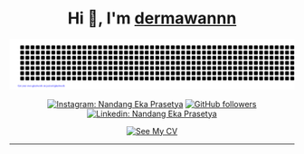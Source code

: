 <h1 align="center"> Hi 👋, I'm <a href="https://www.linkedin.com/in/nandang-eka-prasetya/">dermawannn</a></h1>
<div align="center">

[![jasineri/gitartwork](gitartwork.svg)](https://github.com/naneps/_nannnde)
</div>
<div align="center">

[![Instagram: Nandang Eka Prasetya](https://img.shields.io/badge/-FOLLOW-blue?style=for-the-badge&logo=Instagram&link=https://www.instagram.com/_nannnde/)][instagram]
[![GitHub followers](https://img.shields.io/github/followers/naneps?logo=GitHub&style=for-the-badge)][github]
[![Linkedin: Nandang Eka Prasetya](https://img.shields.io/badge/-CONNECT-blue?style=for-the-badge&logo=Linkedin&link=https://www.linkedin.com/in/nandang-eka-prasetya)][linkedin]

</div>


<div align="center">
  <a href="https://github.com/naneps/cv-md/blob/main/README.md" target="_blank">
    <img src="https://img.shields.io/badge/See%20My%20CV-Open%20Now-brightgreen?style=for-the-badge" alt="See My CV">
  </a>
</div>

---

[linkedin]: https://www.linkedin.com/in/nandang-eka-prasetya/
[github]: https://github.com/naneps
[instagram]: https://www.instagram.com/nannn_ep/
[facebook]: https://www.facebook.com/prasetya.libra/
[email]: ekaprasetya2244@gmail.com

